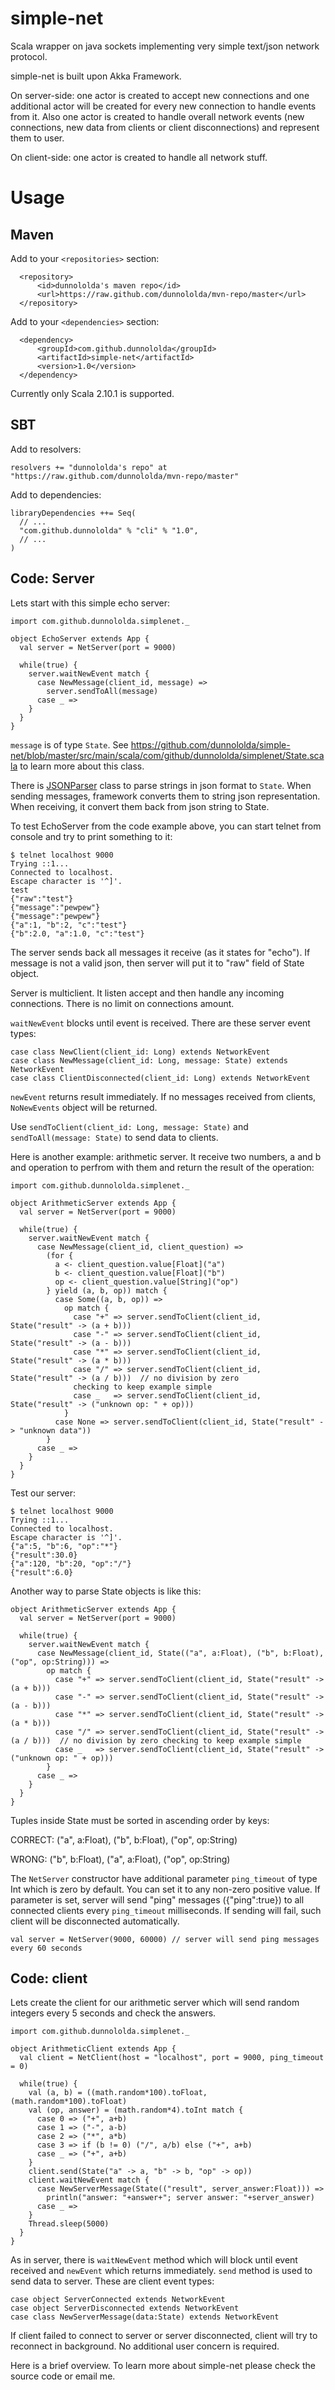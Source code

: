 simple-net
==========

Scala wrapper on java sockets implementing very simple text/json network protocol. 

simple-net is built upon Akka Framework. 

On server-side: one actor is created to accept new connections and one additional actor will
be created for every new connection to handle events from it. Also one actor is created to handle overall network
events (new connections, new data from clients or client disconnections) and represent them to user.

On client-side: one actor is created to handle all network stuff.

Usage
=====

Maven
-----

Add to your `<repositories>` section:

      <repository>
          <id>dunnololda's maven repo</id>
          <url>https://raw.github.com/dunnololda/mvn-repo/master</url>
      </repository>
      
Add to your `<dependencies>` section:

      <dependency>
          <groupId>com.github.dunnololda</groupId>
          <artifactId>simple-net</artifactId>
          <version>1.0</version>
      </dependency>
      
Currently only Scala 2.10.1 is supported.

SBT
---

Add to resolvers:

    resolvers += "dunnololda's repo" at "https://raw.github.com/dunnololda/mvn-repo/master"
    
Add to dependencies:

    libraryDependencies ++= Seq(
      // ...
      "com.github.dunnololda" % "cli" % "1.0",
      // ...
    )
    
Code: Server
------------

Lets start with this simple echo server:

    import com.github.dunnololda.simplenet._
    
    object EchoServer extends App {
      val server = NetServer(port = 9000)
      
      while(true) {
        server.waitNewEvent match {
          case NewMessage(client_id, message) =>
            server.sendToAll(message)
          case _ =>
        }
      }
    }
    
`message` is of type `State`. See 
https://github.com/dunnololda/simple-net/blob/master/src/main/scala/com/github/dunnololda/simplenet/State.scala 
to learn more about this class. 

There is [JSONParser](https://github.com/dunnololda/simple-net/blob/master/src/main/scala/com/github/dunnololda/simplenet/JSONParser.scala) 
class to parse strings in json format to `State`. When sending 
messages, framework converts them to string json representation. When receiving, it convert them back
from json string to State. 

To test EchoServer from the code example above, you can start telnet from console and try to print 
something to it:

    $ telnet localhost 9000
    Trying ::1...
    Connected to localhost.
    Escape character is '^]'.
    test
    {"raw":"test"}
    {"message":"pewpew"}
    {"message":"pewpew"}
    {"a":1, "b":2, "c":"test"}
    {"b":2.0, "a":1.0, "c":"test"}

The server sends back all messages it receive (as it states for "echo"). If message is not a valid json, then 
server will put it to "raw" field of State object. 

Server is multiclient. It listen accept and then handle any incoming connections. There is no limit on 
connections amount.
    
`waitNewEvent` blocks until event is received. There are these server event types:
    
    case class NewClient(client_id: Long) extends NetworkEvent
    case class NewMessage(client_id: Long, message: State) extends NetworkEvent
    case class ClientDisconnected(client_id: Long) extends NetworkEvent
    
`newEvent` returns result immediately. If no messages received from clients, `NoNewEvents` object will be returned.

Use `sendToClient(client_id: Long, message: State)` and `sendToAll(message: State)` to send data to clients.
    
Here is another example: arithmetic server. It receive two numbers, a and b and operation to perfrom with them and 
return the result of the operation:

    import com.github.dunnololda.simplenet._
    
    object ArithmeticServer extends App {
      val server = NetServer(port = 9000)
      
      while(true) {
        server.waitNewEvent match {
          case NewMessage(client_id, client_question) =>
            (for {
              a <- client_question.value[Float]("a")
              b <- client_question.value[Float]("b")
              op <- client_question.value[String]("op")
            } yield (a, b, op)) match {
              case Some((a, b, op)) =>
                op match {
                  case "+" => server.sendToClient(client_id, State("result" -> (a + b)))
                  case "-" => server.sendToClient(client_id, State("result" -> (a - b)))
                  case "*" => server.sendToClient(client_id, State("result" -> (a * b)))
                  case "/" => server.sendToClient(client_id, State("result" -> (a / b)))  // no division by zero 
                  checking to keep example simple
                  case _   => server.sendToClient(client_id, State("result" -> ("unknown op: " + op)))
                }
              case None => server.sendToClient(client_id, State("result" -> "unknown data"))
            }
          case _ =>
        }
      }
    }

Test our server:

    $ telnet localhost 9000
    Trying ::1...
    Connected to localhost.
    Escape character is '^]'.
    {"a":5, "b":6, "op":"*"}
    {"result":30.0}
    {"a":120, "b":20, "op":"/"}
    {"result":6.0}

Another way to parse State objects is like this:

    object ArithmeticServer extends App {
      val server = NetServer(port = 9000)
      
      while(true) {
        server.waitNewEvent match {
          case NewMessage(client_id, State(("a", a:Float), ("b", b:Float), ("op", op:String))) =>
            op match {
              case "+" => server.sendToClient(client_id, State("result" -> (a + b)))
              case "-" => server.sendToClient(client_id, State("result" -> (a - b)))
              case "*" => server.sendToClient(client_id, State("result" -> (a * b)))
              case "/" => server.sendToClient(client_id, State("result" -> (a / b)))  // no division by zero checking to keep example simple
              case _   => server.sendToClient(client_id, State("result" -> ("unknown op: " + op)))
            }
          case _ =>
        }
      }
    }

Tuples inside State must be sorted in ascending order by keys:

CORRECT: ("a", a:Float), ("b", b:Float), ("op", op:String)

WRONG: ("b", b:Float), ("a", a:Float), ("op", op:String)

The `NetServer` constructor have additional parameter `ping_timeout` of type Int which is zero by default. You can set it to any non-zero positive value. 
If parameter is set, server will send "ping" messages ({"ping":true}) to all connected clients every `ping_timeout` milliseconds. If sending will fail, such client 
will be disconnected automatically.

    val server = NetServer(9000, 60000) // server will send ping messages every 60 seconds

Code: client
------------

Lets create the client for our arithmetic server which will send random integers every 5 seconds and check the answers.

    import com.github.dunnololda.simplenet._

    object ArithmeticClient extends App {
      val client = NetClient(host = "localhost", port = 9000, ping_timeout = 0)

      while(true) {
        val (a, b) = ((math.random*100).toFloat, (math.random*100).toFloat)
        val (op, answer) = (math.random*4).toInt match {
          case 0 => ("+", a+b)
          case 1 => ("-", a-b)
          case 2 => ("*", a*b)
          case 3 => if (b != 0) ("/", a/b) else ("+", a+b)
          case _ => ("+", a+b)
        }
        client.send(State("a" -> a, "b" -> b, "op" -> op))
        client.waitNewEvent match {
          case NewServerMessage(State(("result", server_answer:Float))) =>
            println("answer: "+answer+"; server answer: "+server_answer)
          case _ =>
        }
        Thread.sleep(5000)
      }
    }

As in server, there is `waitNewEvent` method which will block until event received and `newEvent` which returns 
immediately. `send` method is used to send data to server. These are client event types:

    case object ServerConnected extends NetworkEvent
    case object ServerDisconnected extends NetworkEvent
    case class NewServerMessage(data:State) extends NetworkEvent
    
If client failed to connect to server or server disconnected, client will try to reconnect in background. 
No additional user concern is required.

Here is a brief overview. To learn more about simple-net please check the source code or email me.
